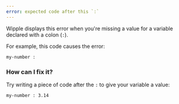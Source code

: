 ```yaml
---
error: expected code after this `:`
---
```


Wipple displays this error when you're missing a value for a variable declared with a colon (`:`).

For example, this code causes the error:

```wipple
my-number :
```

### How can I fix it?

Try writing a piece of code after the `:` to give your variable a value:

```wipple
my-number : 3.14
```
